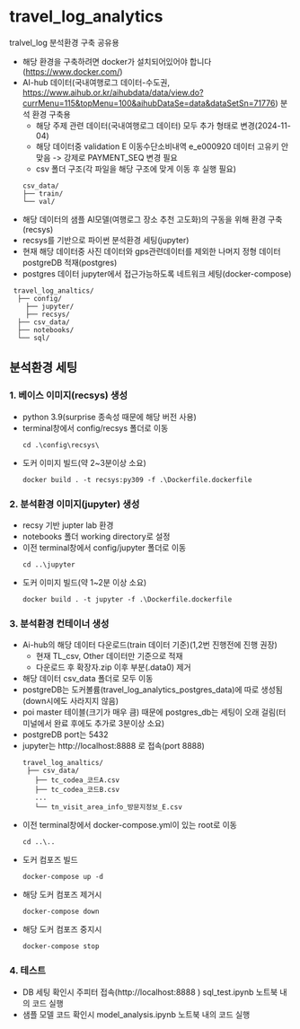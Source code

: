 # travel_log_analytics
tralvel_log 분석환경 구축 공유용
- 해당 환경을 구축하려면 docker가 설치되어있어야 합니다(https://www.docker.com/)
- AI-hub 데이터(국내여행로그 데이터-수도권, https://www.aihub.or.kr/aihubdata/data/view.do?currMenu=115&topMenu=100&aihubDataSe=data&dataSetSn=71776) 분석 환경 구축용
  - 해당 주제 관련 데이터(국내여행로그 데이터) 모두 추가 형태로 변경(2024-11-04)
  - 해당 데이터중 validation E 이동수단소비내역 e_e000920 데이터 고유키 안맞음 -> 강제로 PAYMENT_SEQ 변경 필요
  - csv 폴더 구조(각 파일을 해당 구조에 맞게 이동 후 실행 필요)
  ```
  csv_data/
  ├── train/
  └── val/
  ```
- 해당 데이터의 샘플 AI모델(여행로그 장소 추천 고도화)의 구동을 위해 환경 구축(recsys)
- recsys를 기반으로 파이썬 분석환경 세팅(jupyter)
- 현재 해당 데이터중 사진 데이터와 gps관련데이터를 제외한 나머지 정형 데이터 postgreDB 적재(postgres)
- postgres 데이터 jupyter에서 접근가능하도록 네트워크 세팅(docker-compose)
```
 travel_log_analtics/
  ├── config/
    ├── jupyter/
    ├── recsys/
  ├── csv_data/
  ├── notebooks/
  └── sql/
```
## 분석환경 세팅
### 1. 베이스 이미지(recsys) 생성
 - python 3.9(surprise 종속성 때문에 해당 버전 사용)
 - terminal창에서 config/recsys 폴더로 이동
   ```
   cd .\config\recsys\
   ```
 - 도커 이미지 빌드(약 2~3분이상 소요)
   ```
   docker build . -t recsys:py309 -f .\Dockerfile.dockerfile
   ```
### 2. 분석환경 이미지(jupyter) 생성
 - recsy 기반 jupter lab 환경
 - notebooks 폴더 working directory로 설정
 - 이전 terminal창에서 config/jupyter 폴더로 이동
   ```
   cd ..\jupyter
   ```
 - 도커 이미지 빌드(약 1~2분 이상 소요)
   ```
   docker build . -t jupyter -f .\Dockerfile.dockerfile
   ```
### 3. 분석환경 컨테이너 생성
 - Ai-hub의 해당 데이터 다운로드(train 데이터 기준)(1,2번 진행전에 진행 권장)
   - 현재 TL_csv, Other 데이터만 기준으로 적재
   - 다운로드 후 확장자.zip 이후 부분(.data0) 제거
 - 해당 데이터 csv_data 폴더로 모두 이동
 - postgreDB는 도커볼륨(travel_log_analytics_postgres_data)에 따로 생성됨(down시에도 사라지지 않음)
 - poi master 테이블(크기가 매우 큼) 때문에 postgres_db는 세팅이 오래 걸림(터미널에서 완료 후에도 추가로 3분이상 소요)
 - postgreDB port는 5432
 - jupyter는 http://localhost:8888 로 접속(port 8888)
   ```
   travel_log_analtics/
    ├── csv_data/
      ├── tc_codea_코드A.csv
      ├── tc_codea_코드B.csv
      ...
      └── tn_visit_area_info_방문지정보_E.csv
   ```
 - 이전 terminal창에서 docker-compose.yml이 있는 root로 이동
   ```
   cd ..\..
   ```
 - 도커 컴포즈 빌드
   ```
   docker-compose up -d
   ``` 
 - 해당 도커 컴포즈 제거시
   ```
   docker-compose down
   ``` 
 - 해당 도커 컴포즈 중지시
   ```
   docker-compose stop
   ``` 

### 4. 테스트
 - DB 세팅 확인시 주피터 접속(http://localhost:8888 ) sql_test.ipynb 노트북 내의 코드 실행
 - 샘플 모델 코드 확인시 model_analysis.ipynb 노트북 내의 코드 실행